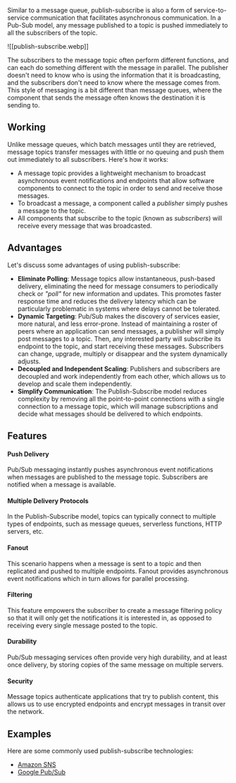 Similar to a message queue, publish-subscribe is also a form of service-to-service communication that facilitates asynchronous communication. In a Pub-Sub model, any message published to a topic is pushed immediately to all the subscribers of the topic.

![[publish-subscribe.webp]]

The subscribers to the message topic often perform different functions, and can each do something different with the message in parallel. The publisher doesn't need to know who is using the information that it is broadcasting, and the subscribers don't need to know where the message comes from. This style of messaging is a bit different than message queues, where the component that sends the message often knows the destination it is sending to.

## Working

Unlike message queues, which batch messages until they are retrieved, message topics transfer messages with little or no queuing and push them out immediately to all subscribers. Here's how it works:

- A message topic provides a lightweight mechanism to broadcast asynchronous event notifications and endpoints that allow software components to connect to the topic in order to send and receive those messages.
- To broadcast a message, a component called a _publisher_ simply pushes a message to the topic.
- All components that subscribe to the topic (known as _subscribers_) will receive every message that was broadcasted.

## Advantages

Let's discuss some advantages of using publish-subscribe:

- **Eliminate Polling**: Message topics allow instantaneous, push-based delivery, eliminating the need for message consumers to periodically check or _"poll"_ for new information and updates. This promotes faster response time and reduces the delivery latency which can be particularly problematic in systems where delays cannot be tolerated.
- **Dynamic Targeting**: Pub/Sub makes the discovery of services easier, more natural, and less error-prone. Instead of maintaining a roster of peers where an application can send messages, a publisher will simply post messages to a topic. Then, any interested party will subscribe its endpoint to the topic, and start receiving these messages. Subscribers can change, upgrade, multiply or disappear and the system dynamically adjusts.
- **Decoupled and Independent Scaling**: Publishers and subscribers are decoupled and work independently from each other, which allows us to develop and scale them independently.
- **Simplify Communication**: The Publish-Subscribe model reduces complexity by removing all the point-to-point connections with a single connection to a message topic, which will manage subscriptions and decide what messages should be delivered to which endpoints.

## Features

#### Push Delivery

Pub/Sub messaging instantly pushes asynchronous event notifications when messages are published to the message topic. Subscribers are notified when a message is available.

#### Multiple Delivery Protocols

In the Publish-Subscribe model, topics can typically connect to multiple types of endpoints, such as message queues, serverless functions, HTTP servers, etc.

#### Fanout

This scenario happens when a message is sent to a topic and then replicated and pushed to multiple endpoints. Fanout provides asynchronous event notifications which in turn allows for parallel processing.

#### Filtering

This feature empowers the subscriber to create a message filtering policy so that it will only get the notifications it is interested in, as opposed to receiving every single message posted to the topic.

#### Durability

Pub/Sub messaging services often provide very high durability, and at least once delivery, by storing copies of the same message on multiple servers.

#### Security

Message topics authenticate applications that try to publish content, this allows us to use encrypted endpoints and encrypt messages in transit over the network.

## Examples

Here are some commonly used publish-subscribe technologies:

- [Amazon SNS](https://aws.amazon.com/sns)
- [Google Pub/Sub](https://cloud.google.com/pubsub)